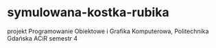# symulowana-kostka-rubika
projekt Programowanie Obiektowe i Grafika Komputerowa, Politechnika Gdańska ACiR semestr 4
